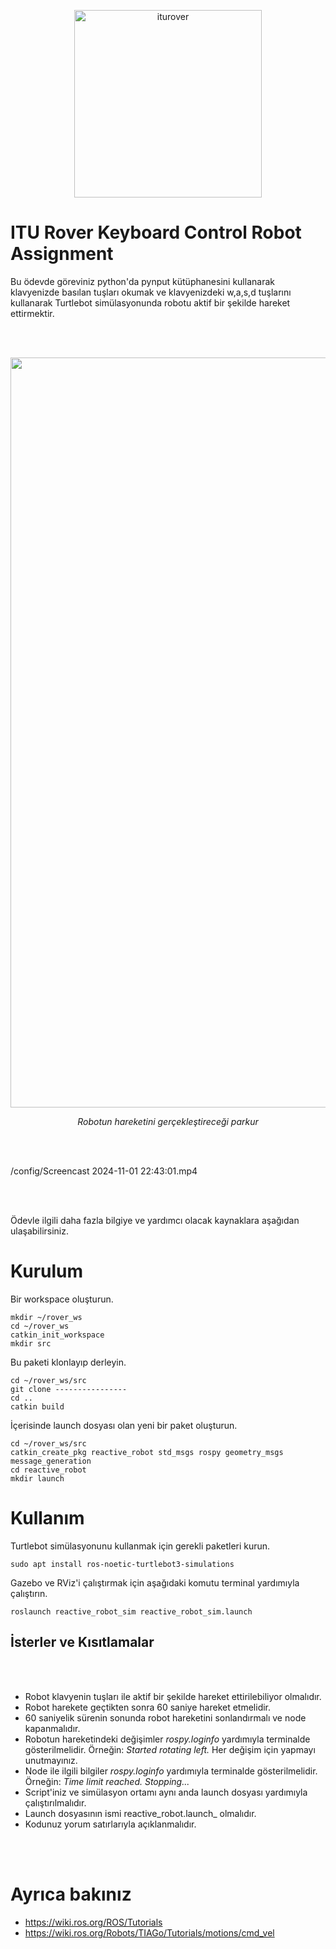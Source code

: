 <p align="center">
  <img src="https://github.com/itu-rover/iturover_obstacle_avoidance_assignment/assets/99661459/ac4adfa5-b237-4c0e-9f1e-56532de83b65" alt="iturover" width="300"/>
</p>
<p align="center">
</p>


# ITU Rover Keyboard Control Robot Assignment

Bu ödevde göreviniz python'da pynput kütüphanesini kullanarak klavyenizde basılan tuşları okumak ve klavyenizdeki w,a,s,d tuşlarını kullanarak Turtlebot simülasyonunda robotu aktif bir şekilde hareket ettirmektir.

<br>
<br>



<p align="center">
  <img src="https://github.com/itu-rover/iturover_obstacle_avoidance_assignment/assets/99661459/e3828def-fe18-4531-a2a4-796c0e6797b1" alt="harita" width="1200"/>
</p>
<p align="center">
  <em>Robotun hareketini gerçekleştireceği parkur</em>
</p>
<br>
<br>




/config/Screencast 2024-11-01 22:43:01.mp4





<br>
<br>



Ödevle ilgili daha fazla bilgiye ve yardımcı olacak kaynaklara aşağıdan ulaşabilirsiniz.

# Kurulum

Bir workspace oluşturun.

```
mkdir ~/rover_ws
cd ~/rover_ws
catkin_init_workspace
mkdir src
```

Bu paketi klonlayıp derleyin.

```
cd ~/rover_ws/src
git clone ----------------
cd ..
catkin build
```
İçerisinde launch dosyası olan yeni bir paket oluşturun.

```
cd ~/rover_ws/src
catkin_create_pkg reactive_robot std_msgs rospy geometry_msgs message_generation
cd reactive_robot
mkdir launch
```


# Kullanım

Turtlebot simülasyonunu kullanmak için gerekli paketleri kurun.

`
sudo apt install ros-noetic-turtlebot3-simulations
`

Gazebo ve RViz'i çalıştırmak için aşağıdaki komutu terminal yardımıyla çalıştırın.

`
roslaunch reactive_robot_sim reactive_robot_sim.launch
`


## İsterler ve Kısıtlamalar
<br>
<br>




* Robot klavyenin tuşları ile aktif bir şekilde hareket ettirilebiliyor olmalıdır.
* Robot harekete geçtikten sonra 60 saniye hareket etmelidir.
* 60 saniyelik sürenin sonunda robot hareketini sonlandırmalı ve node kapanmalıdır.
* Robotun hareketindeki değişimler _rospy.loginfo_ yardımıyla terminalde gösterilmelidir. Örneğin: _Started rotating left._ Her değişim için yapmayı unutmayınız.
* Node ile ilgili bilgiler _rospy.loginfo_ yardımıyla terminalde gösterilmelidir. Örneğin: _Time limit reached. Stopping..._
* Script'iniz ve simülasyon ortamı aynı anda launch dosyası yardımıyla çalıştırılmalıdır.
* Launch dosyasının ismi reactive_robot.launch_ olmalıdır.
* Kodunuz yorum satırlarıyla açıklanmalıdır.

<br>
<br>




# Ayrıca bakınız

* https://wiki.ros.org/ROS/Tutorials
* https://wiki.ros.org/Robots/TIAGo/Tutorials/motions/cmd_vel
